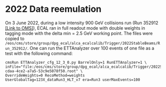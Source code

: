# 2022 Data reemulation

On 3 June 2022, during a low intensity 900 GeV collisions run (Run 352912 [[Link to OMS]](https://cmsoms.cern.ch/cms/runs/report?cms_run=352912&cms_run_sequence=GLOBAL-RUN)),
ECAL ran in full readout mode with double weights in tagging mode with the delta min = 2.5 GeV working point. The files were copied to `/eos/cms/store/group/dpg_ecal/alca_ecalcalib/Trigger/2022StableBeams/Run_352912/`. One 
can run the ETTAnalyzer over 100 events of one file as a test with the following command:

```
cmsRun ETTAnalyzer_cfg_12_3_0.py BarrelOnly=1 RunETTAnalyzer=1 \ 
inFile="file:/eos/cms/store/group/dpg_ecal/alca_ecalcalib/Trigger/2022StableBeams/Run_352912/dfe92cc8-cdaa-4ce2-a7a5-53c9e5078f50.root" \
OverrideWeights=0 RecoMethod=weights UserGlobalTag=123X_dataRun3_HLT_v7 era=Run3 userMaxEvents=100
```

